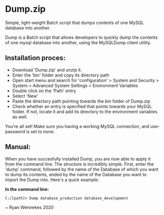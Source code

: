 # Dump.zip
Simple, light-weight Batch script that dumps contents of one MySQL database into another.

Dump is a Batch script that allows developers to quickly dump the contents of one mysql database into another, using the MySQLDump client utility.

## Installation proces:

- Download 'Dump.zip' and unzip it.
- Enter the 'bin' folder and copy its directory path
- Open start menu and search for 'configuration' > System and Security > System > Advanced System Settings > Environment Variables
- Double click on the 'Path' entry
- Select 'New'
- Paste the directory path pointing towards the bin folder of Dump.zip
- Check whether an entry is specified that points towards your MySQL folder. If not, locate it and add its directory to the environment variables as well.

You're all set! Make sure you having a working MySQL connection, and use-password is set to none.

## Manual:

When you have succesfully installed Dump, you are now able to apply it from the command line. The structure is incredibly simple. First, enter the 'dump' command, followed by the name of the Database of which you want to dump its contents, ended by the name of the Database you want to import the Dump into. Here's a quick example:

**In the command line:**

`C:/[path]> Dump database_production database_development`


~ Ryan Wennekes 2020

